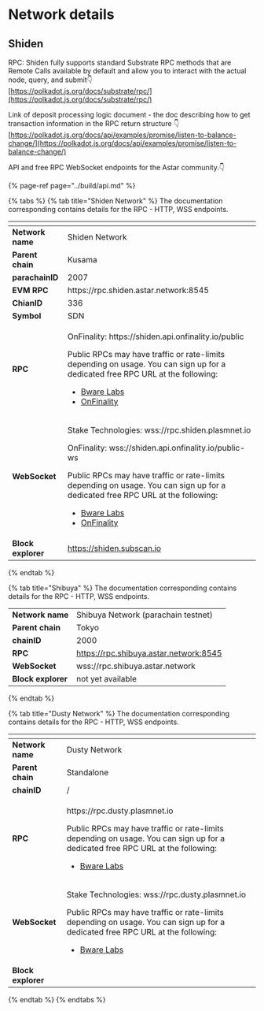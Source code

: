 # Network details

## Shiden

RPC: Shiden fully supports standard Substrate RPC methods that are Remote Calls available by default and allow you to interact with the actual node, query, and submit👇  
[https://polkadot.js.org/docs/substrate/rpc/](https://polkadot.js.org/docs/substrate/rpc/)

Link of deposit processing logic document - the doc describing how to get transaction information in the RPC return structure 👇  
[https://polkadot.js.org/docs/api/examples/promise/listen-to-balance-change/](https://polkadot.js.org/docs/api/examples/promise/listen-to-balance-change/)

API and free RPC WebSocket endpoints for the Astar community.👇

{% page-ref page="../build/api.md" %}

{% tabs %}
{% tab title="Shiden Network" %}
The documentation corresponding contains details for the RPC - HTTP, WSS endpoints. 

<table>
  <thead>
    <tr>
      <th style="text-align:left"></th>
      <th style="text-align:left"></th>
    </tr>
  </thead>
  <tbody>
    <tr>
      <td style="text-align:left"><b>Network name</b>
      </td>
      <td style="text-align:left">Shiden Network</td>
    </tr>
    <tr>
      <td style="text-align:left"><b>Parent chain</b>
      </td>
      <td style="text-align:left">Kusama</td>
    </tr>
    <tr>
      <td style="text-align:left"><b>parachainID</b>
      </td>
      <td style="text-align:left">2007</td>
    </tr>
    <tr>
      <td style="text-align:left"><b>EVM RPC</b>
      </td>
      <td style="text-align:left">https://rpc.shiden.astar.network:8545</td>
    </tr>
    <tr>
      <td style="text-align:left"><b>ChianID</b>
      </td>
      <td style="text-align:left">336</td>
    </tr>
    <tr>
      <td style="text-align:left"><b>Symbol</b>
      </td>
      <td style="text-align:left">SDN</td>
    </tr>
    <tr>
      <td style="text-align:left"><b>RPC</b>
      </td>
      <td style="text-align:left">
        <p>OnFinality: https://shiden.api.onfinality.io/public</p>
        <p></p>
        <p>Public RPCs may have traffic or rate-limits depending on usage. You can
          sign up for a dedicated free RPC URL at the following:</p>
        <ul>
          <li><a href="https://app.bwarelabs.com/">Bware Labs</a>
          </li>
          <li><a href="https://onfinality.io/">OnFinality</a>
          </li>
        </ul>
      </td>
    </tr>
    <tr>
      <td style="text-align:left"><b>WebSocket</b>
      </td>
      <td style="text-align:left">
        <p>Stake Technologies: wss://rpc.shiden.plasmnet.io</p>
        <p>OnFinality: wss://shiden.api.onfinality.io/public-ws</p>
        <p></p>
        <p>Public RPCs may have traffic or rate-limits depending on usage. You can
          sign up for a dedicated free RPC URL at the following:</p>
        <ul>
          <li><a href="https://app.bwarelabs.com/">Bware Labs</a>
          </li>
          <li><a href="https://onfinality.io/">OnFinality</a>
          </li>
        </ul>
      </td>
    </tr>
    <tr>
      <td style="text-align:left"><b>Block explorer</b>
      </td>
      <td style="text-align:left"><a href="https://shiden.subscan.io">https://shiden.subscan.io</a>
      </td>
    </tr>
  </tbody>
</table>
{% endtab %}

{% tab title="Shibuya" %}
The documentation corresponding contains details for the RPC - HTTP, WSS endpoints. 

|  |  |
| :--- | :--- |
| **Network name** | Shibuya Network \(parachain testnet\) |
| **Parent chain** | Tokyo |
| **chainID** | 2000 |
| **RPC** | https://rpc.shibuya.astar.network:8545 |
| **WebSocket** | wss://rpc.shibuya.astar.network |
| **Block explorer** | not  yet available |
{% endtab %}

{% tab title="Dusty Network" %}
The documentation corresponding contains details for the RPC - HTTP, WSS endpoints. 

<table>
  <thead>
    <tr>
      <th style="text-align:left"></th>
      <th style="text-align:left"></th>
    </tr>
  </thead>
  <tbody>
    <tr>
      <td style="text-align:left"><b>Network name</b>
      </td>
      <td style="text-align:left">Dusty Network</td>
    </tr>
    <tr>
      <td style="text-align:left"><b>Parent chain</b>
      </td>
      <td style="text-align:left">Standalone</td>
    </tr>
    <tr>
      <td style="text-align:left"><b>chainID</b>
      </td>
      <td style="text-align:left">/</td>
    </tr>
    <tr>
      <td style="text-align:left"><b>RPC</b>
      </td>
      <td style="text-align:left">
        <p>https://rpc.dusty.plasmnet.io</p>
        <p></p>
        <p>Public RPCs may have traffic or rate-limits depending on usage. You can
          sign up for a dedicated free RPC URL at the following:</p>
        <ul>
          <li><a href="https://app.bwarelabs.com/">Bware Labs</a>
          </li>
        </ul>
      </td>
    </tr>
    <tr>
      <td style="text-align:left"><b>WebSocket</b>
      </td>
      <td style="text-align:left">
        <p>Stake Technologies: wss://rpc.dusty.plasmnet.io</p>
        <p></p>
        <p>Public RPCs may have traffic or rate-limits depending on usage. You can
          sign up for a dedicated free RPC URL at the following:</p>
        <ul>
          <li><a href="https://app.bwarelabs.com/">Bware Labs</a>
          </li>
        </ul>
      </td>
    </tr>
    <tr>
      <td style="text-align:left"><b>Block explorer</b>
      </td>
      <td style="text-align:left"></td>
    </tr>
  </tbody>
</table>
{% endtab %}
{% endtabs %}







